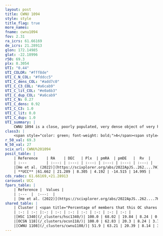 ```yaml
---
layout: post
title: CWNU 1094
style: style
title_flag: true
more_names: 
fname: cwnu1094
fov: 2.31
ra_icrs: 61.66169
de_icrs: 21.28913
glon: 172.14985
glat: -22.18996
r50: 69.3
plx: 8.3054
UTI: "0.44"
UTI_COLOR: "#fff8de"
UTI_C_N_COL: "#fddcc5"
UTI_C_dens_COL: "#add7c0"
UTI_C_C3_COL: "#a6cab9"
UTI_C_lit_COL: "#e0a6b3"
UTI_C_dup_COL: "#a6cab9"
UTI_C_N: 0.27
UTI_C_dens: 0.92
UTI_C_C3: 1.0
UTI_C_lit: 0.0
UTI_C_dup: 1.0
UTI_summary: |
    CWNU 1094 is a close, poorly populated, very dense object of very high C3 quality. It was recently reported in the literature.<br><br>This object shares a significant percentage of members with at least one entry reported in the same catalogue.
class3: |
    <span style="color: green; font-weight: bold;">A</span><span style="color: green; font-weight: bold;">A</span>
r_50_val: 69.3
N_50_val: 27
scix_url: CWNU%201094
posit_table: |
    | Reference    | RA    | DEC   | Plx  | pmRA  | pmDE   |  Rv  |
    | :---         | :---: | :---: | :---: | :---: | :---: | :---: |
    |[He et al. (2022)](https://scixplorer.org/abs/2022ApJS..262....7H) | 61.487 | 21.603 | 8.337 | 4.321 | -14.677 | -- |
    | **UCC** |61.662 | 21.289 | 8.305 | 4.192 | -14.515 | 14.995 | 
cds_radec: 61.66169,+21.28913
carousel: UCC
fpars_table: |
    | Reference |  Values |
    | :---  |  :---:  |
    | [He et al. (2022)](https://scixplorer.org/abs/2022ApJS..262....7H) | `A0=0.05, logAge=7.45` |
shared_table: |
    | Cluster | <span title="Percentage of members that this OC shares with the ones listed">%</span>   | RA   | DEC   | Plx   | pmRA  | pmDE  | Rv | UTI |
    | :-: | :-: |:-: | :-: | :-: | :-: | :-: | :-: | :-: |
    |[HSC 1340](/_clusters/hsc1340/)| 100.0 | 68.02 | 19.84 | 8.24 | 0.7 | -14.59 | 15.03 |0.32 |
    |[OCSN 118](/_clusters/ocsn118/)| 100.0 | 62.83 | 20.3 | 8.24 | 3.7 | -13.98 | 15.09 |0.28 |
    |[CWNU 1108](/_clusters/cwnu1108/)| 51.9 | 63.21 | 20.39 | 8.14 | 3.48 | -13.84 | 15.04 |0.3 |
---
```

